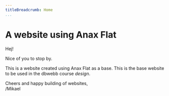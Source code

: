 ```yaml
---
titleBreadcrumb: Home
...
```

A website using Anax Flat
===============================

Hej!

Nice of you to stop by.

This is a website created using Anax Flat as a base. This is the base website to be used in the dbwebb course *design*.

Cheers and happy building of websites,  
/Mikael
